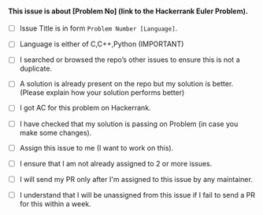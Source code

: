 #### This issue is about [Problem No] (link to the Hackerrank Euler Problem).

- [ ] Issue Title is in form `Problem Number [Language]`.
- [ ] Language is either of C,C++,Python (IMPORTANT)
- [ ] I searched or browsed the repo’s other issues to ensure this is not a duplicate.
- [ ] A solution is already present on the repo but my solution is better. (Please explain how your solution performs better)
- [ ] I got AC for this problem on Hackerrank.
- [ ] I have checked that my solution is passing on Problem (in case you make some changes).
- [ ] Assign this issue to me (I want to work on this).
- [ ] I ensure that I am not already assigned to 2 or more issues.
- [ ] I will send my PR only after I'm assigned to this issue by any maintainer.
- [ ] I understand that I will be unassigned from this issue if I fail to send a PR for this within a week.


<!-- It's not necessary for all for points to be checked, we will look upon what is required once you open an issue. -->

